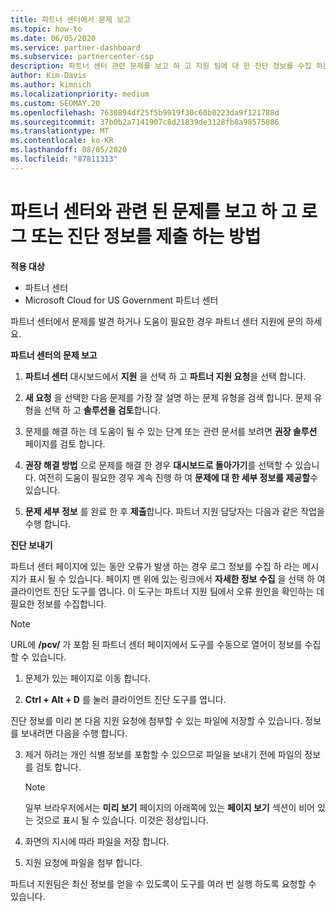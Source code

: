 ```yaml
---
title: 파트너 센터에서 문제 보고
ms.topic: how-to
ms.date: 06/05/2020
ms.service: partner-dashboard
ms.subservice: partnercenter-csp
description: 파트너 센터 관련 문제를 보고 하 고 지원 팀에 대 한 진단 정보를 수집 하는 방법을 설명 합니다.
author: Kim-Davis
ms.author: kimnich
ms.localizationpriority: medium
ms.custom: SEOMAY.20
ms.openlocfilehash: 7630894df25f5b9919f30c60b0223da9f121788d
ms.sourcegitcommit: 37b0b2a7141907c8d21839de3128fb8a98575886
ms.translationtype: MT
ms.contentlocale: ko-KR
ms.lasthandoff: 08/05/2020
ms.locfileid: "87811313"
---
```

# <a name="how-to-report-problems-with-partner-center-and-submit-any-log-or-diagnostics-information"></a>파트너 센터와 관련 된 문제를 보고 하 고 로그 또는 진단 정보를 제출 하는 방법

**적용 대상**

- 파트너 센터
- Microsoft Cloud for US Government 파트너 센터

파트너 센터에서 문제를 발견 하거나 도움이 필요한 경우 파트너 센터 지원에 문의 하세요.

**파트너 센터의 문제 보고**

1. **파트너 센터** 대시보드에서 **지원** 을 선택 하 고 **파트너 지원 요청**을 선택 합니다.

2. **새 요청** 을 선택한 다음 문제를 가장 잘 설명 하는 문제 유형을 검색 합니다. 문제 유형을 선택 하 고 **솔루션을 검토**합니다.

3. 문제를 해결 하는 데 도움이 될 수 있는 단계 또는 관련 문서를 보려면 **권장 솔루션** 페이지를 검토 합니다.

4. **권장 해결 방법** 으로 문제를 해결 한 경우 **대시보드로 돌아가기**를 선택할 수 있습니다. 여전히 도움이 필요한 경우 계속 진행 하 여 **문제에 대 한 세부 정보를 제공할**수 있습니다.

5. **문제 세부 정보** 를 완료 한 후 **제출**합니다. 파트너 지원 담당자는 다음과 같은 작업을 수행 합니다.

**진단 보내기**

파트너 센터 페이지에 있는 동안 오류가 발생 하는 경우 로그 정보를 수집 하 라는 메시지가 표시 될 수 있습니다. 페이지 맨 위에 있는 링크에서 **자세한 정보 수집** 을 선택 하 여 클라이언트 진단 도구를 엽니다. 이 도구는 파트너 지원 팀에서 오류 원인을 확인하는 데 필요한 정보를 수집합니다. 

>[!NOTE]
>URL에 **/pcv/** 가 포함 된 파트너 센터 페이지에서 도구를 수동으로 열어이 정보를 수집할 수 있습니다.

1. 문제가 있는 페이지로 이동 합니다.

2. **Ctrl + Alt + D** 를 눌러 클라이언트 진단 도구를 엽니다.

진단 정보를 미리 본 다음 지원 요청에 첨부할 수 있는 파일에 저장할 수 있습니다. 정보를 보내려면 다음을 수행 합니다.

3. 제거 하려는 개인 식별 정보를 포함할 수 있으므로 파일을 보내기 전에 파일의 정보를 검토 합니다. 

    >[!NOTE]
    >일부 브라우저에서는 **미리 보기** 페이지의 아래쪽에 있는 **페이지 보기** 섹션이 비어 있는 것으로 표시 될 수 있습니다. 이것은 정상입니다.

4. 화면의 지시에 따라 파일을 저장 합니다.

5. 지원 요청에 파일을 첨부 합니다.

파트너 지원팀은 최신 정보를 얻을 수 있도록이 도구를 여러 번 실행 하도록 요청할 수 있습니다.

